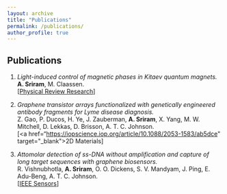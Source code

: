 ```yaml
---
layout: archive
title: "Publications"
permalink: /publications/
author_profile: true
---
```


## Publications

1. *Light-induced control of magnetic phases in Kitaev quantum magnets.* <br>
**A. Sriram**, M. Claassen. <br>
[<a href="https://journals.aps.org/prresearch/abstract/10.1103/PhysRevResearch.4.L032036" target="_blank">Physical Review Research</a>]

1. *Graphene transistor arrays functionalized with genetically engineered antibody fragments for Lyme disease diagnosis.* <br> Z. Gao, P. Ducos, H. Ye, J. Zauberman, **A. Sriram**, X. Yang, M. W. Mitchell, D.
Lekkas, D. Brisson, A. T. C. Johnson. <br> [<a href=“https://iopscience.iop.org/article/10.1088/2053-1583/ab5dce" target="_blank">2D Materials</a>] 
  
1. *Attomolar detection of ss-DNA without amplification and capture of long target sequences with graphene biosensors.* <br> R. Vishnubhotla, **A. Sriram**, O. O. Dickens, S. V. Mandyam, J. Ping, E. Adu-Beng, A. T. C. Johnson. <br> [<a href="https://ieeexplore.ieee.org/ielaam/7361/9086908/8998161-aam.pdf" target="_blank">IEEE Sensors</a>]
